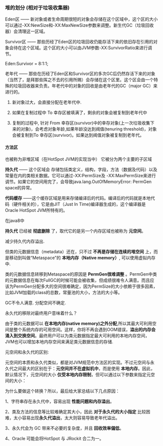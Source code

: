 

### 堆的划分 (相对于垃圾收集器)

Eden区 —— 新对象或者生命周期很短的对象会存储在这个区域中，这个区的大小可以通过-XX:NewSize和-XX:MaxNewSize参数来调整。新生代GC（垃圾回收器）会清理这一区域。

Survivor区 —— 那些历经了Eden区的垃圾回收仍能存活下来的依旧存在引用的对象会待在这个区域。这个区的大小可以由JVM参数-XX:SurvivorRatio来进行调节。

Eden:Survivor = 8:1:1;

老年代 —— 那些在历经了Eden区和Survivor区的多次GC后仍然存活下来的对象（当然了，是拜那些挥之不去的引用所赐）会存储在这个区里。这个区会由一个特殊的垃圾回收器来负责。年老代中的对象的回收是由老年代的GC（major GC）来进行的。

1. 新对象过大，会直接分配在老年代中.

2. 如果在复制过程中 To 幸存区被填满了，剩余的对象会被复制到老年代中

3. 复制的过程中, 针对 From 幸存区(survivor)中的幸存对象(上一次垃圾收集下来的对象)，会考虑对象年龄,如果年龄没达到阀值(tenuring threshold)，对象会被复制到To 幸存区(survivor)。如果达到阀值对象被复制到老年代。


#### 方法区

也被称为非堆区域（在HotSpot JVM的实现当中）
它被分为两个主要的子区域

**持久代** —— 这个区域会 存储包括类定义，结构，字段，方法（数据及代码）以及常量在内的类相关数据。它可以通过-XX:PermSize及 -XX:MaxPermSize来进行调节。如果它的空间用完了，会导致java.lang.OutOfMemoryError: PermGen space的异常。

**代码缓存** ——这个缓存区域是用来存储编译后的代码。编译后的代码就是本地代码（硬件相关的），它是由JIT（Just In Time)编译器生成的，这个编译器是Oracle HotSpot JVM所特有的。

在java8中

**持久代** 已经被 **彻底删除** 了，取代它的是另一个内存区域也被称为 **元空间**。

减少持久代内存溢出.

但类的元数据信息（metadata）还在，只不过 **不再是存储在连续的堆空间** 上，而是移动到叫做“Metaspace”的 **本地内存（Native memory）**, 可以使用虚拟内存中.

类的元数据信息转移到Metaspace的原因是 **PermGen很难调整** 。PermGen中类的元数据信息在每次FullGC的时候可能会被收集，但成绩很难令人满意。而且应该为PermGen分配多大的空间很难确定，因为PermSize的大小依赖于很多因素，比如JVM加载的class的总数，常量池的大小，方法的大小等。

GC不令人满意. 分配空间不确定.

[](http://blog.csdn.net/zhushuai1221/article/details/52122880)

永久代的移除对最终用户意味着什么？

由于类的元数据可以 **在本地内存(native memory)之外分配**,所以其最大可利用空间是整个系统内存的可用空间。这样，你将不再会遇到OOM错误，**溢出的内存会涌入到交换空间**。最终用户可以为类元数据指定最大可利用的本地内存空间，JVM也可以增加本地内存空间来满足类元数据信息的存储.

元空间和永久代的区别:

元空间的本质和永久代类似，都是对JVM规范中方法区的实现。不过元空间与永久代之间最大的区别在于：**元空间并不在虚拟机中**，而是使用 **本地内存**。因此，默认情况下，元空间的大小 **仅受本地内存限制**，但可以通过以下参数来指定元空间的大小：

为什么要做这个转换？所以，最后给大家总结以下几点原因：

1、字符串存在永久代中，容易出现 **性能问题和内存溢出**。

2、类及方法的信息等比较难确定其大小，因此 **对于永久代的大小指定** 比较困难，太小容易出现**永久代溢出**，太大则容易导致老年代溢出。

3、永久代会为 GC 带来不必要的复杂度，并且 **回收效率偏低**。

4、Oracle 可能会将HotSpot 与 JRockit 合二为一。
